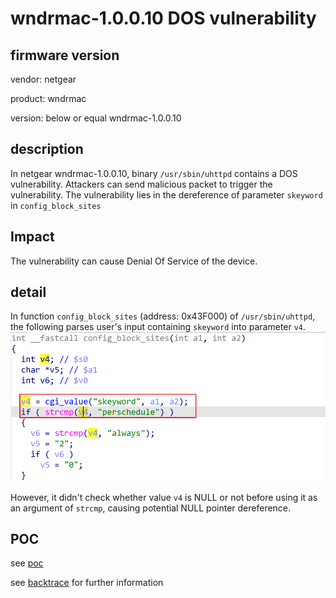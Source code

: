 # wndrmac-1.0.0.10 DOS vulnerability
## firmware version
vendor: netgear

product: wndrmac

version: below or equal wndrmac-1.0.0.10

## description
In netgear wndrmac-1.0.0.10, binary `/usr/sbin/uhttpd` contains a DOS vulnerability. Attackers can send malicious packet to trigger the vulnerability. The vulnerability lies in the dereference of parameter `skeyword` in `config_block_sites`

## Impact
The vulnerability can cause Denial Of Service of the device.

## detail
In function `config_block_sites` (address: 0x43F000) of `/usr/sbin/uhttpd`, the following parses user's input containing `skeyword` into parameter `v4`.
![alt text](image.png)

However, it didn't check whether value `v4` is NULL or not before using it as an argument of `strcmp`, causing potential NULL pointer dereference.

## POC
see [poc](./poc) 

see [backtrace](./backtrace) for further information


